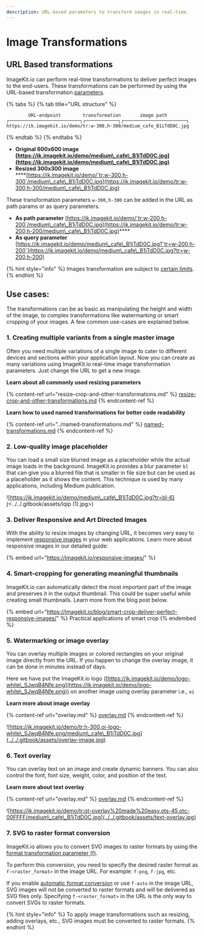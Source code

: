 ```yaml
---
description: URL-based parameters to transform images in real-time.
---
```


# Image Transformations

## URL Based transformations

ImageKit.io can perform real-time transformations to deliver perfect images to the end-users. These transformations can be performed by using the URL-based transformation [parameters](resize-crop-and-other-transformations.md).&#x20;

{% tabs %}
{% tab title="URL structure" %}
```markup
        URL-endpoint        transformation       image path                                    
┌──────────────────────────┐┌────────────┐┌───────────────────────┐
https://ik.imagekit.io/demo/tr:w-300,h-300/medium_cafe_B1iTdD0C.jpg
```
{% endtab %}
{% endtabs %}

* **Original 600x600 image**\
  ****[https://ik.imagekit.io/demo/medium\_cafe\_B1iTdD0C.jpg](https://ik.imagekit.io/demo/medium\_cafe\_B1iTdD0C.jpg)****
* **Resized 300x300 image**\
  ****[https://ik.imagekit.io/demo/`tr:w-300,h-300`/medium\_cafe\_B1iTdD0C.jpg](https://ik.imagekit.io/demo/tr:w-300,h-300/medium\_cafe\_B1iTdD0C.jpg)

These transformation parameters `w-300,h-300` can be added in the URL as path params or as query parameters.

* **As path parameter** [https://ik.imagekit.io/demo/`tr:w-200,h-200`/medium\_cafe\_B1iTdD0C.jpg](https://ik.imagekit.io/demo/tr:w-200,h-200/medium\_cafe\_B1iTdD0C.jpg)****
* **As query parameter** [https://ik.imagekit.io/demo/medium\_cafe\_B1iTdD0C.jpg?`tr=w-200,h-200`](https://ik.imagekit.io/demo/medium\_cafe\_B1iTdD0C.jpg?tr=w-200,h-200)

{% hint style="info" %}
Images transformation are subject to [certain limits](../../limits-and-troubleshooting/limits.md#image-limits).
{% endhint %}

## Use cases:

The transformations can be as basic as manipulating the height and width of the image, to complex transformations like watermarking or smart cropping of your images. A few common use-cases are explained below.

### 1. Creating multiple variants from a single master image

Often you need multiple variations of a single image to cater to different devices and sections within your application layout. Now you can create as many variations using ImageKit.io real-time image transformation parameters. Just change the URL to get a new image.

**Learn about all commonly used resizing parameters**

{% content-ref url="resize-crop-and-other-transformations.md" %}
[resize-crop-and-other-transformations.md](resize-crop-and-other-transformations.md)
{% endcontent-ref %}

**Learn how to used named transformations for better code readability**

{% content-ref url="../named-transformations.md" %}
[named-transformations.md](../named-transformations.md)
{% endcontent-ref %}

### 2. Low-quality image placeholder&#x20;

You can load a small size blurred image as a placeholder while the actual image loads in the background. ImageKit.io provides a blur parameter `bl` that can give you a blurred file that is smaller in file size but can be used as a placeholder as it shows the content. This technique is used by many applications, including Medium publication.

![https://ik.imagekit.io/demo/medium\_cafe\_B1iTdD0C.jpg?tr=bl-6](<../../.gitbook/assets/lqip (1).jpg>)

### 3. Deliver Responsive and Art Directed Images

With the ability to resize images by changing URL, it becomes very easy to implement [responsive images](https://imagekit.io/responsive-images/) in your web applications. Learn more about responsive images in our detailed guide:

{% embed url="https://imagekit.io/responsive-images/" %}

### 4. Smart-cropping for generating meaningful thumbnails

ImageKit.io can automatically detect the most important part of the image and preserves it in the output thumbnail. This could be super useful while creating small thumbnails. Learn more from the blog post below.

{% embed url="https://imagekit.io/blog/smart-crop-deliver-perfect-responsive-images/" %}
Practical applications of smart crop
{% endembed %}

### 5. Watermarking or image overlay

You can overlay multiple images or colored rectangles on your original image directly from the URL. If you happen to change the overlay image, it can be done in minutes instead of days.

Here we have put the ImageKit.io logo ([https://ik.imagekit.io/demo/logo-white\_SJwqB4Nfe.png](https://ik.imagekit.io/demo/logo-white\_SJwqB4Nfe.png)) on another image using overlay parameter i.e., `oi`

**Learn more about image overlay**

{% content-ref url="overlay.md" %}
[overlay.md](overlay.md)
{% endcontent-ref %}

![https://ik.imagekit.io/demo/tr:h-300,oi-logo-white\_SJwqB4Nfe.png/medium\_cafe\_B1iTdD0C.jpg](../../.gitbook/assets/overlay-image.jpg)

### 6. Text overlay

You can overlay text on an image and create dynamic banners. You can also control the font, font size, weight, color, and position of the text.

**Learn more about text overlay**

{% content-ref url="overlay.md" %}
[overlay.md](overlay.md)
{% endcontent-ref %}

![https://ik.imagekit.io/demo/tr:ot-overlay%20made%20easy,ots-45,otc-00FFFF/medium\_cafe\_B1iTdD0C.jpg](../../.gitbook/assets/text-overlay.jpg)

### 7. SVG to raster format conversion

ImageKit.io allows you to convert SVG images to raster formats by using the [format transformation parameter (f)](../image-transformations/resize-crop-and-other-transformations.md#format---f).

To perform this conversion, you need to specify the desired raster format as `f-<raster_format>` in the image URL. For example: `f-png`, `f-jpg`, etc.

If you enable [automatic format conversion](../image-optimization/automatic-image-format-conversion.md) or use `f-auto` in the image URL, SVG images will not be converted to raster formats and will be delivered as SVG files only. Specifying `f-<raster_format>` in the URL is the only way to convert SVGs to raster formats.

{% hint style="info" %}
To apply image transformations such as resizing, adding overlays, etc., SVG images must be converted to raster formats.
{% endhint %}
